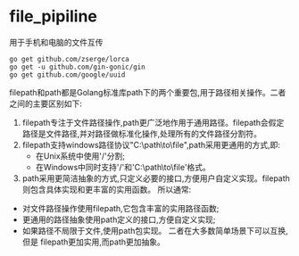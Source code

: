 # file_pipiline 
用于手机和电脑的文件互传


```shell
go get github.com/zserge/lorca
go get -u github.com/gin-gonic/gin
go get github.com/google/uuid
```

filepath和path都是Golang标准库path下的两个重要包,用于路径相关操作。二者之间的主要区别如下:
1. filepath专注于文件路径操作,path更广泛地作用于通用路径。filepath会假定路径是文件路径,并对路径做标准化操作,处理所有的文件路径分割符。
2. filepath支持windows路径协议"C:\path\to\file",path采用更通用的方式,即:
    - 在Unix系统中使用'/'分割;
    - 在Windows中同时支持'/'和'C:\path\to\file'格式。
3. path采用更简洁抽象的方式,只定义必要的接口,方便用户自定义实现。filepath则包含具体实现和更丰富的实用函数。
   所以通常:
- 对文件路径操作使用filepath,它包含丰富的实用路径函数;
- 更通用的路径抽象使用path定义的接口,方便自定义实现;
- 如果路径不局限于文件,使用path包实现。
  二者在大多数简单场景下可以互换,但是 filepath更加实用,而path更加抽象。